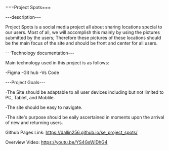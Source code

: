 ===Project Spots===


---description---

Project Spots is a social media project all about sharing locations special to our users. Most of all, we will accomplish this mainly by using the pictures submitted by the users; Therefore these pictures of these locations should be the main focus of the site and should be front and center for all users.

---Technology documentation---

Main technology used in this project is as follows:

-Figma
-Git hub
-Vs Code

---Project Goals---

-The Site should be adaptable to all user devices including but not limited to PC, Tablet, and Moblile.

-The site should be easy to navigate.

-The site's purpose should be eaily ascertained in moments upon the arrival of new and returning users.

Github Pages Link: https://dallin256.github.io/se_project_spots/

Overview Video:
https://youtu.be/YS4GsWiDhG4

